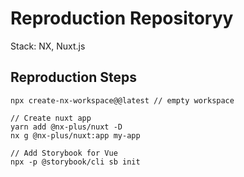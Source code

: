 # Reproduction Repositoryy
Stack: NX, Nuxt.js

## Reproduction Steps

```
npx create-nx-workspace@@latest // empty workspace

// Create nuxt app
yarn add @nx-plus/nuxt -D
nx g @nx-plus/nuxt:app my-app

// Add Storybook for Vue
npx -p @storybook/cli sb init
```
